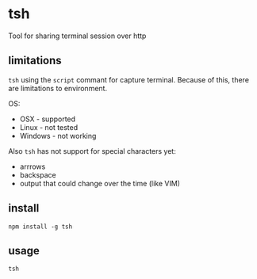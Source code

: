 # tsh

Tool for sharing terminal session over http

## limitations

`tsh` using the `script` commant for capture terminal. Because of this, there are limitations to environment.

OS:
- OSX - supported
- Linux - not tested
- Windows - not working

Also `tsh` has not support for special characters yet:
- arrrows
- backspace
- output that could change over the time (like VIM)

## install

	npm install -g tsh

## usage

	tsh
